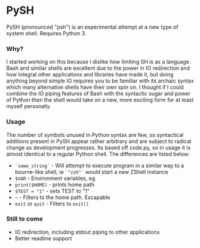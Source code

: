 PySH
==========

PySH (pronounced "psh") is an experimental attempt at a new type of system shell. Requires Python 3.

### Why? ###
I started working on this because I dislike how limiting SH is as a language. Bash and similar shells are excellent due to the power in IO redirection and how integral other applications and libraries have made it, but doing anything beyond simple IO requires you to be familiar with its archaic syntax which many alternative shells have their own spin on. I thought if I could combine the IO piping features of Bash with the syntactic sugar and power of Python then the shell would take on a new, more exciting form for at least myself personally.

### Usage ###
The number of symbols unused in Python syntax are few, so syntactical additions present in PySH appear rather arbitrary and are subject to radical change as development progresses.
Its based off code.py, so in usage it is almost identical to a regular Python shell. The differences are listed below:

* ``` `some_string` ``` - Will attempt to execute program in a similar way to a bourne-like shell, ie ``` `"zsh"` ``` would start a new ZShell instance
* ``` $VAR ``` - Environment variables, eg
 * ``` print($HOME) ``` - prints home path
 * ``` $TEST = "1" ``` - sets TEST to "1"
* ``` ~ ``` - Filters to the home path. Escapable
* ``` exit ``` or ``` quit ``` - Filters to ```exit()```

### Still to come ###
* IO redirection, including stdout piping to other applications
* Better readline support
